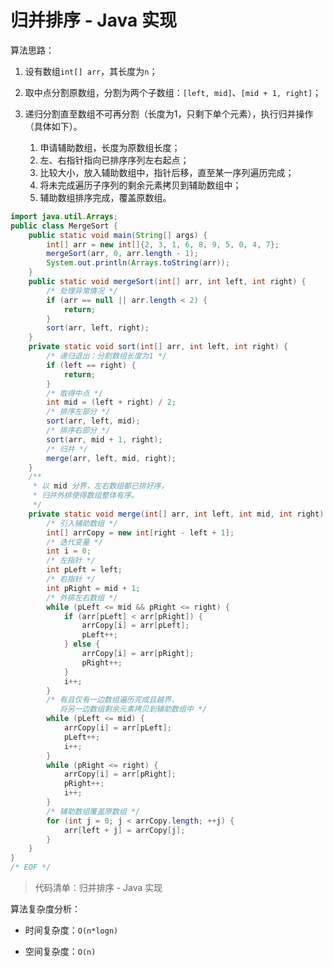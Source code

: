 # 归并排序 - Java 实现

算法思路：

1. 设有数组`int[] arr`，其长度为`n`；

2. 取中点分割原数组，分割为两个子数组：`[left, mid]`、`[mid + 1, right]`；

3. 递归分割直至数组不可再分割（长度为1，只剩下单个元素），执行归并操作（具体如下）。
    1. 申请辅助数组，长度为原数组长度；
    2. 左、右指针指向已排序序列左右起点；
    3. 比较大小，放入辅助数组中，指针后移，直至某一序列遍历完成；
    4. 将未完成遍历子序列的剩余元素拷贝到辅助数组中；
    5. 辅助数组排序完成，覆盖原数组。

```java
import java.util.Arrays;
public class MergeSort {
    public static void main(String[] args) {
        int[] arr = new int[]{2, 3, 1, 6, 8, 9, 5, 0, 4, 7};
        mergeSort(arr, 0, arr.length - 1);
        System.out.println(Arrays.toString(arr));
    }
    public static void mergeSort(int[] arr, int left, int right) {
        /* 处理异常情况 */
        if (arr == null || arr.length < 2) {
            return;
        }
        sort(arr, left, right);
    }
    private static void sort(int[] arr, int left, int right) {
        /* 递归退出：分割数组长度为1 */
        if (left == right) {
            return;
        }
        /* 取得中点 */
        int mid = (left + right) / 2;
        /* 排序左部分 */
        sort(arr, left, mid);
        /* 排序右部分 */
        sort(arr, mid + 1, right);
        /* 归并 */
        merge(arr, left, mid, right);
    }
    /**
     * 以 mid 分界，左右数组都已排好序，
     * 归并外排使得数组整体有序。
     */
    private static void merge(int[] arr, int left, int mid, int right) {
        /* 引入辅助数组 */
        int[] arrCopy = new int[right - left + 1];
        /* 迭代变量 */
        int i = 0;
        /* 左指针 */
        int pLeft = left;
        /* 右指针 */
        int pRight = mid + 1;
        /* 外排左右数组 */
        while (pLeft <= mid && pRight <= right) {
            if (arr[pLeft] < arr[pRight]) {
                arrCopy[i] = arr[pLeft];
                pLeft++;
            } else {
                arrCopy[i] = arr[pRight];
                pRight++;
            }
            i++;
        }
        /* 有且仅有一边数组遍历完成且越界，
           将另一边数组剩余元素拷贝到辅助数组中 */
        while (pLeft <= mid) {
            arrCopy[i] = arr[pLeft];
            pLeft++;
            i++;
        }
        while (pRight <= right) {
            arrCopy[i] = arr[pRight];
            pRight++;
            i++;
        }
        /* 辅助数组覆盖原数组 */
        for (int j = 0; j < arrCopy.length; ++j) {
            arr[left + j] = arrCopy[j];
        }
    }
}
/* EOF */
```
> 代码清单：归并排序 - Java 实现

算法复杂度分析：

- 时间复杂度：`O(n*logn)`

- 空间复杂度：`O(n)`

<!-- EOF -->
